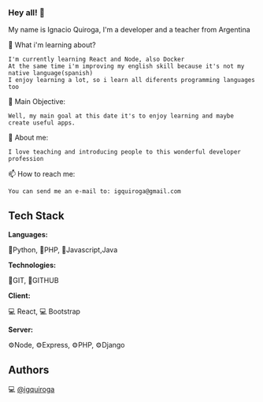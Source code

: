 ### Hey all! 🙂

My name is Ignacio Quiroga, I'm a developer and a teacher from Argentina


🌱 What i'm learning about?

    I'm currently learning React and Node, also Docker
    At the same time i'm improving my english skill because it's not my native language(spanish)
    I enjoy learning a lot, so i learn all diferents programming languages too

🤔 Main Objective:

    Well, my main goal at this date it's to enjoy learning and maybe create useful apps.

🙋 About me:

    I love teaching and introducing people to this wonderful developer profession

📫 How to reach me: 

    You can send me an e-mail to: igquiroga@gmail.com


## Tech Stack

**Languages:**

📄Python, 📄PHP, 📄Javascript,Java

**Technologies:**

🤖GIT, 🤖GITHUB

**Client:**

💻 React, 💻 Bootstrap

**Server:** 

⚙️Node, ⚙️Express, ⚙️PHP, ⚙️Django



## Authors

💻 [@igquiroga](https://www.github.com/igquiroga)

